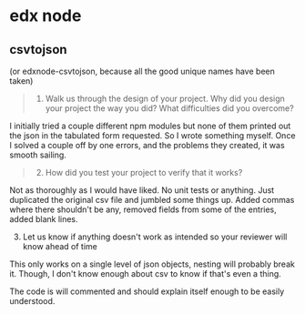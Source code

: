 # edx node
## csvtojson
(or edxnode-csvtojson, because all the good unique names have been taken)

>1. Walk us through the design of your project. Why did you design your project the way you did? What difficulties did you overcome?

I initially tried a couple different npm modules but none of them printed out the json in the tabulated form requested. So I wrote something myself. Once I solved a couple off by one errors, and the problems they created, it was smooth sailing.

>2. How did you test your project to verify that it works?

Not as thoroughly as I would have liked. No unit tests or anything. Just duplicated the original csv file and jumbled some things up. Added commas where there shouldn't be any, removed fields from some of the entries, added blank lines.

3. Let us know if anything doesn't work as intended so your reviewer will know ahead of time

This only works on a single level of json objects, nesting will probably break it. Though, I don't know enough about csv to know if that's even a thing.

The code is will commented and should explain itself enough to be easily understood.